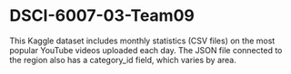 # DSCI-6007-03-Team09
This Kaggle dataset includes monthly statistics (CSV files) on the most popular YouTube videos uploaded each day. The JSON file connected to the region also has a category_id field, which varies by area.
